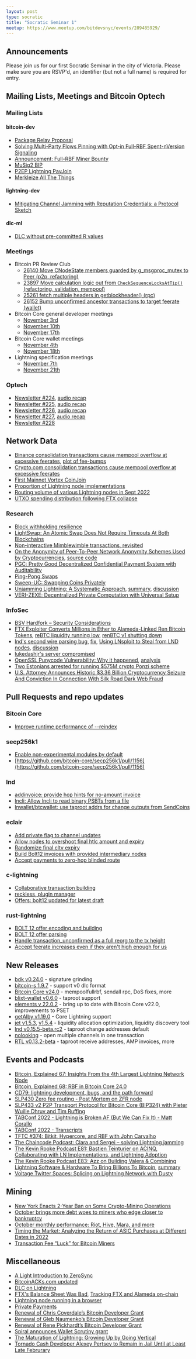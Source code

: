 ```yaml
---
layout: post
type: socratic
title: "Socratic Seminar 1"
meetup: https://www.meetup.com/bitdevsnyc/events/289485929/
---
```



## Announcements
Please join us for our first Socratic Seminar in the city of Victoria. Please make sure you are RSVP'd, an identifier (but not a full name) is required for entry.

## Mailing Lists, Meetings and Bitcoin Optech

### Mailing Lists

#### bitcoin-dev

- [Package Relay Proposal](https://lists.linuxfoundation.org/pipermail/bitcoin-dev/2022-November/021140.html)
- [Solving Multi-Party Flows Pinning with Opt-in Full-RBF Spent-nVersion Signaling](https://lists.linuxfoundation.org/pipermail/bitcoin-dev/2022-November/021144.html)
- [Announcement: Full-RBF Miner Bounty](https://lists.linuxfoundation.org/pipermail/bitcoin-dev/2022-November/021143.html)
- [MuSig2 BIP](https://lists.linuxfoundation.org/pipermail/bitcoin-dev/2022-November/021159.html)
- [P2EP Lightning PayJoin](https://lists.linuxfoundation.org/pipermail/bitcoin-dev/2022-November/021180.html)
- [Merkleize All The Things](https://lists.linuxfoundation.org/pipermail/bitcoin-dev/2022-November/021182.html)

#### lightning-dev

- [Mitigating Channel Jamming with Reputation Credentials: a Protocol Sketch](https://lists.linuxfoundation.org/pipermail/lightning-dev/2022-November/003754.html)

#### dlc-ml

- [DLC without pre-committed R values](https://mailmanlists.org/pipermail/dlc-dev/2022-November/000167.html)

### Meetings
- Bitcoin PR Review Club
  - [26140 Move CNodeState members guarded by g_msgproc_mutex to Peer (p2p, refactoring)](https://bitcoincore.reviews/26140)
  - [23897 Move calculation logic out from `CheckSequenceLocksAtTip()` (refactoring, validation, mempool)](https://bitcoincore.reviews/23897)
  - [25261 fetch multiple headers in getblockheader() (rpc)](https://bitcoincore.reviews/25261)
  - [26152 Bump unconfirmed ancestor transactions to target feerate (wallet)](https://bitcoincore.reviews/26152)
- Bitcoin Core general developer meetings
  - [November 3rd](https://www.erisian.com.au/bitcoin-core-dev/log-2022-11-03.html#l-263)
  - [November 10th](https://www.erisian.com.au/bitcoin-core-dev/log-2022-11-10.html#l-348)
  - [November 17th](https://www.erisian.com.au/bitcoin-core-dev/log-2022-11-17.html#l-180)
- Bitcoin Core wallet meetings
  - [November 4th](https://www.erisian.com.au/bitcoin-core-dev/log-2022-11-04.html#l-237)
  - [November 18th](https://www.erisian.com.au/bitcoin-core-dev/log-2022-11-18.html#l-244)
- Lightning specification meetings
  - [November 7th](https://github.com/lightning/bolts/issues/1038)
  - [November 21th](https://github.com/lightning/bolts/issues/1041)

### Optech

- [Newsletter #224](https://bitcoinops.org/en/newsletters/2022/11/02/), [audio recap](https://twitter.com/bitcoinoptech/status/1588184133263626241)
- [Newsletter #225](https://bitcoinops.org/en/newsletters/2022/11/09/), [audio recap](https://twitter.com/bitcoinoptech/status/1590720275985108992)
- [Newsletter #226](https://bitcoinops.org/en/newsletters/2022/11/16/), [audio recap](https://twitter.com/bitcoinoptech/status/1593257546806091776)
- [Newsletter #227](https://bitcoinops.org/en/newsletters/2022/11/23/), [audio recap](https://twitter.com/bitcoinoptech/status/1595431309077352448)
- [Newsletter #228](https://bitcoinops.org/en/newsletters/2022/11/30/)

## Network Data

- [Binance consolidation transactions cause mempool overflow at excessive feerates](https://twitter.com/murchandamus/status/1592274621977477120), [plot of fee-bumps](https://mobile.twitter.com/0xB10C/status/1592603590941880320)
- [Crypto.com consolidation transactions cause mempool overflow at excessive feerates](https://twitter.com/murchandamus/status/1595506413027135509)
- [First Mainnet Vortex CoinJoin](https://twitter.com/benthecarman/status/1590886577940889600)
- [Proportion of Lightning node implementations](https://stacker.news/items/97320)
- [Routing volume of various Lightning nodes in Sept 2022](https://twitter.com/kerooke/status/1587176076559745027)
- [UTXO spending distribution following FTX collapse](https://twitter.com/SteveUsingWords/status/1590537069532962816)

### Research

- [Block withholding resilience](https://arxiv.org/abs/2211.07270v1)
- [LightSwap: An Atomic Swap Does Not Require Timeouts At Both Blockchains](https://eprint.iacr.org/2022/1650.pdf)
- [Non-interactive Mimblewimble transactions, revisited](https://eprint.iacr.org/2022/265)
- [On the Anonymity of Peer-To-Peer Network
Anonymity Schemes Used by Cryptocurrencies](https://arxiv.org/pdf/2201.11860.pdf), [source code](https://github.com/pi-yush/anon-crypt)
- [PGC: Pretty Good Decentralized Confidential Payment System with Auditability](https://eprint.iacr.org/2019/319)
- [Ping-Pong Swaps](https://arxiv.org/abs/2211.13335)
- [Sweep-UC: Swapping Coins Privately](https://eprint.iacr.org/2022/1605.pdf)
- [Unjamming Lightning: A Systematic Approach](https://github.com/s-tikhomirov/ln-jamming-simulator/blob/master/unjamming-lightning.pdf), [summary](https://twitter.com/serg_tikhomirov/status/1593703147272273921), [discussion](https://lists.linuxfoundation.org/pipermail/lightning-dev/2022-November/003740.html)
- [VERI-ZEXE: Decentralized Private Computation with Universal Setup](https://eprint.iacr.org/2022/802)

### InfoSec

- [BSV Hardfork – Security Considerations](https://blog.bitmex.com/bitcoin-sv-hardfork-significant-security-risks/)
- [FTX Exploiter Converts Millions in Ether to Alameda-Linked Ren Bitcoin Tokens](https://www.coindesk.com/tech/2022/11/20/ftx-exploiter-converts-millions-in-ether-to-alameda-linked-ren-bitcoin-tokens/), [reBTC liquidity running low](https://twitter.com/ErgoBTC/status/1594318519595827201), [renBTC v1 shutting down](https://vote.makerdao.com/polling/QmTNMDfb#vote-breakdown)
- [lnd's second wire parsing bug](https://github.com/btcsuite/btcd/issues/1906), [fix](https://github.com/btcsuite/btcd/pull/1907), [Using LNsploit to Steal from LND nodes](https://abytesjourney.com/using-lnsploit-to-steal-from-lnd-nodes/), [discussion](https://www.reddit.com/r/Bitcoin/comments/yj9low/lnd_emergency_bugfix_release_0154_beta/iurfgwc/)
- [lukedashjr's server compromised](https://twitter.com/LukeDashjr/status/1593227756841578496)
- [OpenSSL Punycode Vulnerability: Why it happened](https://words.filippo.io/dispatches/openssl-punycode/), [analysis](https://github.com/colmmacc/CVE-2022-3602)
- [Two Estonians arrested for running $575M crypto Ponzi scheme](https://www.bleepingcomputer.com/news/security/two-estonians-arrested-for-running-575m-crypto-ponzi-scheme/)
- [U.S. Attorney Announces Historic $3.36 Billion Cryptocurrency Seizure And Conviction In Connection With Silk Road Dark Web Fraud](https://www.justice.gov/usao-sdny/pr/us-attorney-announces-historic-336-billion-cryptocurrency-seizure-and-conviction)

## Pull Requests and repo updates

### Bitcoin Core

- [Improve runtime performance of --reindex](https://github.com/bitcoin/bitcoin/pull/16981)

### secp256k1

- [Enable non-experimental modules by default](https://github.com/bitcoin-core/secp256k1/pull/993)
- [https://github.com/bitcoin-core/secp256k1/pull/1156](https://github.com/bitcoin-core/secp256k1/pull/1156)

### lnd

- [addinvoice: provide hop hints for no-amount invoice](https://github.com/lightningnetwork/lnd/pull/7082)
- [lncli: Allow lncli to read binary PSBTs from a file](https://github.com/lightningnetwork/lnd/pull/7122)
- [lnwallet/btcwallet: use taproot addrs for change outputs from SendCoins](https://github.com/lightningnetwork/lnd/pull/7193)

### eclair

- [Add private flag to channel updates](https://github.com/ACINQ/eclair/pull/2362)
- [Allow nodes to overshoot final htlc amount and expiry](https://github.com/ACINQ/eclair/pull/2468)
- [Randomize final cltv expiry](https://github.com/ACINQ/eclair/pull/2469)
- [Build Bolt12 invoices with provided intermediary nodes](https://github.com/ACINQ/eclair/pull/2499)
- [Accept payments to zero-hop blinded route](https://github.com/ACINQ/eclair/pull/2500)

### c-lightning

- [Collaborative transaction building](https://github.com/ElementsProject/lightning/pull/5287)
- [reckless, plugin manager](https://github.com/ElementsProject/lightning/pull/5647)
- [Offers: bolt12 updated for latest draft](https://github.com/ElementsProject/lightning/pull/5676)

### rust-lightning

- [BOLT 12 offer encoding and building](https://github.com/lightningdevkit/rust-lightning/pull/1719)
- [BOLT 12 offer parsing](https://github.com/lightningdevkit/rust-lightning/pull/1726)
- [Handle transaction_unconfirmed as a full reorg to the tx height](https://github.com/lightningdevkit/rust-lightning/pull/1846)
- [Accept feerate increases even if they aren't high enough for us](https://github.com/lightningdevkit/rust-lightning/pull/1852)

## New Releases

- [bdk v0.24.0](https://github.com/bitcoindevkit/bdk/releases/tag/v0.24.0) - signature grinding
- [bitcoin-s 1.9.7](https://github.com/bitcoin-s/bitcoin-s/releases/tag/1.9.7) - support v0 dlc format 
- [Bitcoin Core v24.0](https://github.com/bitcoin/bitcoin/releases/tag/v24.0) - mempoolfullrbf, sendall rpc, DoS fixes, more
- [blixt-wallet v0.6.0](https://github.com/hsjoberg/blixt-wallet/releases/tag/v0.6.0) - taproot support
- [elements v 22.0.2](https://github.com/ElementsProject/elements/releases/tag/elements-22.0.2) - bring up to date with Bitcoin Core v22.0, improvements to PSET
- [getAlby v1.19.0](https://github.com/getAlby/lightning-browser-extension/releases/tag/v1.19.0) - Core Lightning support
- [jet v1.5.3](https://github.com/itsneski/lightning-jet/releases/tag/v1.5.3-liquidity), [v1.5.4](https://github.com/itsneski/lightning-jet/releases/tag/v1.5.4-probes) - liquidity allocation optimization, liquidity discovery tool
- [lnd v0.15.5-beta.rc2](https://github.com/lightningnetwork/lnd/releases/tag/v0.15.5-beta.rc2) - taproot change addresses default
- [nolooking](https://github.com/chaincase-app/nolooking) - open multiple channels in one transaction
- [RTL v0.13.2-beta](https://github.com/Ride-The-Lightning/RTL/releases/tag/v0.13.2) - taproot receive addresses, AMP invoices, more

## Events and Podcasts

- [Bitcoin, Explained 67: Insights From the 4th Largest Lightning Network Node](https://nadobtc.libsyn.com/bitcoin-explained-67-insights-from-the-4th-largest-lightning-network-node)
- [Bitcoin, Explained 68: RBF in Bitcoin Core 24.0](https://nadobtc.libsyn.com/bitcoin-explained-68-rbf-in-bitcoin-core-240)
- [CD79: lightning development, bugs, and the path forward](https://anchor.fm/citadeldispatch/episodes/CD79-lightning-development--bugs--and-the-path-forward-e1qkj4q)
- [SLP430 Zero fee routing - Post Mortem on ZFR node](https://anchor.fm/stephan-livera/episodes/SLP430-Zero-fee-routing---Post-Mortem-on-ZFR-node-e1q6878)
- [SLP433 v2 P2P Transport Protocol for Bitcoin Core (BIP324) with Pieter Wuille Dhruv and Tim Ruffing](https://anchor.fm/stephan-livera/episodes/SLP433-v2-P2P-Transport-Protocol-for-Bitcoin-Core-BIP324-with-Pieter-Wuille-Dhruv-and-Tim-Ruffing-e1qldq5)
- [TABConf 2022 - Lightning is Broken AF (But We Can Fix It) - Matt Corallo](https://www.youtube.com/watch?v=s9KMRWkcwtE)
- [TABConf 2022 - Transcripts]()
- [TFTC #374: Bitkit, Hypercore, and RBF with John Carvalho](https://anchor.fm/tales-from-the-crypt/episodes/374-Bitkit--Hypercore--and-RBF-with-John-Carvalho-e1qimb4)
- [The Chaincode Podcast: Clara and Sergei – solving Lightning jamming](https://podcast.chaincode.com/2022/11/23/clara-sergei-lightning-jamming.html)
- [The Kevin Rooke Podcast E81: Bastien Teinturier on ACINQ, Collaborating with LN Implementations, and Lightning Adoption](https://www.youtube.com/watch?v=bkomnS1qInw)
- [The Kevin Rooke Podcast E83: Azz on Building Valera & Combining Lightning Software & Hardware To Bring Billions To Bitcoin](https://www.youtube.com/watch?v=VsqIsZCnUI8), [summary](https://mobile.twitter.com/617a7a/status/1594696672973570048)
- [Voltage Twitter Spaces: Splicing on Lightning Network with Dusty](https://anchor.fm/stephan-livera/episodes/SLP430-Zero-fee-routing---Post-Mortem-on-ZFR-node-e1q6878)

## Mining

- [New York Enacts 2-Year Ban on Some Crypto-Mining Operations](https://www.nytimes.com/2022/11/22/nyregion/crypto-mining-ban-hochul.html)
- [October brings more debt woes to miners who edge closer to bankruptcy](https://compassmining.io/education/an-october-most-bitcoin-miners/)
- [October monthly performance: Riot, Hive, Mara, and more](https://compassmining.io/education/october-monthly-performance-riot-hive-mara-and-more/)
- [Timing the Market: Analyzing the Return of ASIC Purchases at Different Dates in 2022](https://hashrateindex.com/blog/timing-the-market-analyzing-the-return-of-asic-purchases-at-different-dates-in-2022/)
- [Transaction Fee “Luck” for Bitcoin Miners](https://braiins.com/blog/transaction-fee-luck-for-bitcoin-miners)

## Miscellaneous

- [A Light Introduction to ZeroSync](https://geometry.xyz/notebook/A-light-introduction-to-ZeroSync)
- [BitcoinACKs.com updated](https://bitcoinacks.com/)
- [DLC on Lightning](https://medium.com/crypto-garage/dlc-on-lightning-cb5d191f6e64)
- [FTX's Balance Sheet Was Bad](https://www.bloomberg.com/opinion/articles/2022-11-14/ftx-s-balance-sheet-was-bad), [Tracking FTX and Alameda on-chain](https://coinmetrics.substack.com/i/85914845/uncovering-alamedas-tracks-with-on-chain-transaction-data)
- [Lightning node running in a browser](https://twitter.com/benthecarman/status/1595395624010190850#m)
- [Private Payments](https://privatepayments.org/)
- [Renewal of Chris Coverdale’s Bitcoin Developer Grant](https://blog.bitmex.com/renewal-of-chris-coverdales-bitcoin-developer-grant-2/)
- [Renewal of Gleb Naumenko’s Bitcoin Developer Grant](https://blog.bitmex.com/renewal-of-gleb-naumenkos-bitcoin-developer-grant-4/)
- [Renewal of Rene Pickhardt’s Bitcoin Developer Grant](https://blog.bitmex.com/renewal-of-rene-pickhardts-bitcoin-developer-grant-2/)
- [Spiral announces Wallet Scrutiny grant](https://twitter.com/spiralbtc/status/1593304684801966091)
- [The Maturation of Lightning: Growing Up by Going Vertical](https://medium.com/breez-technology/the-maturation-of-lightning-growing-up-by-going-vertical-c5cffd0c98ea)
- [Tornado Cash Developer Alexey Pertsev to Remain in Jail Until at Least Late Februrary](https://www.coindesk.com/policy/2022/11/22/tornado-cash-developer-alexey-pertsev-to-remain-in-jail-until-at-least-late-februrary/)

